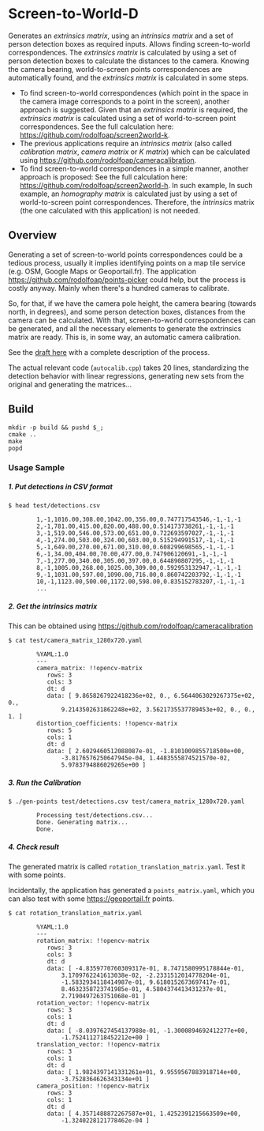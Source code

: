 # Screen-to-World-D

Generates an _extrinsics matrix_, using an _intrinsics matrix_ and a set of person detection boxes as required inputs. Allows finding screen-to-world correspondences. The _extrinsics matrix_ is calculated by using a set of person detection boxes to calculate the distances to the camera. Knowing the camera bearing, world-to-screen points correspondences are automatically found, and the _extrinsics matrix_ is calculated in some steps.

* To find screen-to-world correspondences (which point in the space in the camera image corresponds to a point in the screen), another approach is suggested. Given that an _extrinsics matrix_ is required, the _extrinsics matrix_ is calculated using a set of world-to-screen point correspondences. See the full calculation here: https://github.com/rodolfoap/screen2world-k.
* The previous applications require an _intrinsics matrix_ (also called _calibration matrix_, _camera matrix_ or _K matrix_) which can be calculated using https://github.com/rodolfoap/cameracalibration.
* To find screen-to-world correspondences in a simple manner, another approach is proposed: See the full calculation here: https://github.com/rodolfoap/screen2world-h. In such example, In such example, an _homography matrix_ is calculated just by using a set of world-to-screen point correspondences. Therefore, the _intrinsics_ matrix (the one calculated with this application) is not needed.


## Overview

Generating a set of screen-to-world points correspondences could be a tedious process, usually it implies identifying points on a map tile service (e.g. OSM, Google Maps or Geoportail.fr). The application https://github.com/rodolfoap/points-picker could help, but the process is costly anyway. Mainly when there's a hundred cameras to calibrate.

So, for that, if we have the camera pole height, the camera bearing (towards north, in degrees), and some person detection boxes, distances from the camera can be calculated. With that, screen-to-world correspondences can be generated, and all the necessary elements to generate the extrinsics matrix are ready. This is, in some way, an automatic camera calibration.

See the [draft here](doc/CalibrationByMovingDetection.pdf) with a complete description of the process.

The actual relevant code (`autocalib.cpp`) takes 20 lines, standardizing the detection behavior with linear regressions, generating new sets from the original and generating the matrices...

## Build

```
mkdir -p build && pushd $_;
cmake ..
make
popd
```

### Usage Sample

##### 1. Put detections in CSV format

```
$ head test/detections.csv

        1,-1,1016.00,308.00,1042.00,356.00,0.747717543546,-1,-1,-1
        2,-1,781.00,415.00,820.00,488.00,0.514173738261,-1,-1,-1
        3,-1,519.00,546.00,573.00,651.00,0.722693597027,-1,-1,-1
        4,-1,274.00,503.00,324.00,603.00,0.515294991517,-1,-1,-1
        5,-1,649.00,270.00,671.00,310.00,0.608299698565,-1,-1,-1
        6,-1,34.00,404.00,70.00,477.00,0.747906120691,-1,-1,-1
        7,-1,277.00,340.00,305.00,397.00,0.644890807295,-1,-1,-1
        8,-1,1005.00,268.00,1025.00,309.00,0.592953132947,-1,-1,-1
        9,-1,1031.00,597.00,1090.00,716.00,0.860742203792,-1,-1,-1
        10,-1,1123.00,500.00,1172.00,598.00,0.835152783207,-1,-1,-1
        ...
```

##### 2. Get the intrinsics matrix

This can be obtained using https://github.com/rodolfoap/cameracalibration

```
$ cat test/camera_matrix_1280x720.yaml

        %YAML:1.0
        ---
        camera_matrix: !!opencv-matrix
           rows: 3
           cols: 3
           dt: d
           data: [ 9.8658267922418236e+02, 0., 6.5644063029267375e+02, 0.,
               9.2143502631862248e+02, 3.5621735537789453e+02, 0., 0., 1. ]
        distortion_coefficients: !!opencv-matrix
           rows: 5
           cols: 1
           dt: d
           data: [ 2.6029460512088087e-01, -1.8101009855718500e+00,
               -3.8176576250647945e-04, 1.4483555874521570e-02,
               5.9783794886029265e+00 ]
```

##### 3. Run the Calibration

```
$ ./gen-points test/detections.csv test/camera_matrix_1280x720.yaml

        Processing test/detections.csv...
        Done. Generating matrix...
        Done.
```

##### 4. Check result

The generated matrix is called `rotation_translation_matrix.yaml`. Test it with some points.

Incidentally, the application has generated a `points_matrix.yaml`, which you can also test with some https://geoportail.fr points.

```
$ cat rotation_translation_matrix.yaml

        %YAML:1.0
        ---
        rotation_matrix: !!opencv-matrix
           rows: 3
           cols: 3
           dt: d
           data: [ -4.8359770760309317e-01, 8.7471580995178844e-01,
               3.1709762241613038e-02, -2.2331512014778204e-01,
               -1.5832934118414987e-01, 9.6180152673697417e-01,
               8.4632358723741985e-01, 4.5804374413431237e-01,
               2.7190497263751068e-01 ]
        rotation_vector: !!opencv-matrix
           rows: 3
           cols: 1
           dt: d
           data: [ -8.0397627454137988e-01, -1.3000894692412277e+00,
               -1.7524112718452212e+00 ]
        translation_vector: !!opencv-matrix
           rows: 3
           cols: 1
           dt: d
           data: [ 1.9824397141331261e+01, 9.9559567883918714e+00,
               -3.7528364626343134e+01 ]
        camera_position: !!opencv-matrix
           rows: 3
           cols: 1
           dt: d
           data: [ 4.3571488872267587e+01, 1.4252391215663509e+00,
               -1.3240228121778462e-04 ]
```
